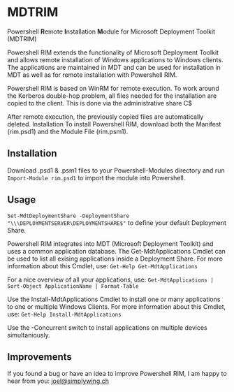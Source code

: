 # MDTRIM
Powershell <b>R</b>emote <b>I</b>nstallation <b>M</b>odule for Microsoft Deployment Toolkit (MDTRIM)

Powershell RIM extends the functionality of Microsoft Deployment Toolkit and allows remote installation of Windows applications to Windows clients. The applications are maintained in MDT and can be used for installation in MDT as well as for remote installation with Powershell RIM.

Powershell RIM is based on WinRM for remote execution. To work around the Kerberos double-hop problem, all files needed for the installation are copied to the client. This is done via the administrative share C$

After remote execution, the previously copied files are automatically deleted.
Installation
To install Powershell RIM, download both the Manifest (rim.psd1) and the Module File (rim.psm1). 

## Installation
Download .psd1 & .psm1 files to your Powershell-Modules directory and run
`Import-Module rim.psd1`
to import the module into Powershell.

## Usage
`Set-MdtDeploymentShare -DeploymentShare "\\\DEPLOYMENTSERVER\DEPLOYMENTSHARE$"`
to define your default Deployment Share.

Powershell RIM integrates into MDT (Microsoft Deployment Toolkit) and uses a common application database. The Get-MdtApplications Cmdlet can be used to list all exising applications inside a Deployment Share. For more information about this Cmdlet, use:
`Get-Help Get-MdtApplications`

For a nice overview of all your applications, use:
`Get-MdtApplications | Sort-Object ApplicationName | Format-Table`

Use the Install-MdtApplications Cmdlet to install one or many applications to one or multiple Windows Clients. For more information about this Cmdlet, use:
`Get-Help Install-MdtApplications`

Use the -Concurrent switch to install applications on multiple devices simultaniously.

## Improvements
If you found a bug or have an idea to improve Powershell RIM, I am happy to hear from you: joel@simplywing.ch
